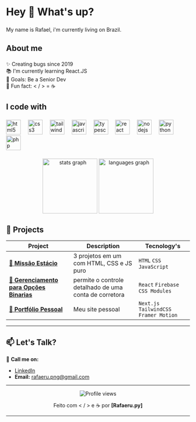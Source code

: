 <h1 align="left">Hey 👋 What's up?</h1>

###

<p align="left">My name is Rafael, i'm currently living on Brazil.</p>

###

<h2 align="left">About me</h2>

###

<p align="left">✨ Creating bugs since 2019<br>📚 I'm currently learning React.JS<br>🎯 Goals: Be a Senior Dev<br>🎲 Fun fact: < / > = ☕</p>

###

<h2 align="left">I code with</h2>

###

<div align="left">
  <img src="https://cdn.jsdelivr.net/gh/devicons/devicon/icons/html5/html5-original.svg" height="40" alt="html5 logo"  />
  <img width="12" />
  <img src="https://cdn.jsdelivr.net/gh/devicons/devicon/icons/css3/css3-original.svg" height="40" alt="css3 logo"  />
  <img width="12" />
  <img src="https://cdn.jsdelivr.net/gh/devicons/devicon/icons/tailwindcss/tailwindcss-original-wordmark.svg" height="40" alt="tailwindcss logo"  />
  <img width="12" />
  <img src="https://cdn.jsdelivr.net/gh/devicons/devicon/icons/javascript/javascript-original.svg" height="40" alt="javascript logo"  />
  <img width="12" />
  <img src="https://cdn.jsdelivr.net/gh/devicons/devicon/icons/typescript/typescript-original.svg" height="40" alt="typescript logo"  />
  <img width="12" />
  <img src="https://cdn.jsdelivr.net/gh/devicons/devicon/icons/react/react-original.svg" height="40" alt="react logo"  />
  <img width="12" />
  <img src="https://cdn.jsdelivr.net/gh/devicons/devicon/icons/nodejs/nodejs-original.svg" height="40" alt="nodejs logo"  />
  <img width="12" />
  <img src="https://cdn.jsdelivr.net/gh/devicons/devicon/icons/python/python-original.svg" height="40" alt="python logo"  />
  <img width="12" />
  <img src="https://cdn.jsdelivr.net/gh/devicons/devicon/icons/php/php-original.svg" height="40" alt="php logo"  />
</div>

###

<div align="center">
  <img src="https://github-readme-stats.vercel.app/api?username=rafaeru-png&hide_title=false&hide_rank=false&show_icons=true&include_all_commits=true&count_private=true&disable_animations=false&theme=dracula&locale=en&hide_border=false&order=1" height="150" alt="stats graph"  />
  <img src="https://github-readme-stats.vercel.app/api/top-langs?username=rafaeru-png&locale=en&hide_title=false&layout=compact&card_width=320&langs_count=5&theme=dracula&hide_border=false&order=2" height="150" alt="languages graph"  />
</div>

###

## **📌 Projects**  

| **Project** | **Description** | **Tecnology's** |  
|-------------|--------------|----------------|  
| [🔗 **Missão Estácio**](https://github.com/rafaeru-png/missao-1-mundo-2-estacio) | 3 projetos em um com HTML, CSS e JS puro | `HTML` `CSS` `JavaScript` |  
| [🔗 **Gerenciamento para Opções Binarias**](https://github.com/rafaeru-png/gerenciamento-ob) | permite o controle detalhado de uma conta de corretora | `React` `Firebase` `CSS Modules` |  
| [🔗 **Portfólio Pessoal**](https://github.com/rafaeru-png/) | Meu site pessoal | `Next.js` `TailwindCSS` `Framer Motion` |  

---

## **📫 Let's Talk?**  

💬 **Call me on:**  
- [LinkedIn](https://www.linkedin.com/in/rafaeru-png/)   
- **Email:** rafaeru.png@gmail.com  

---

<div align="center">
  <img src="https://komarev.com/ghpvc/?username=rafaeru-png&color=blueviolet" alt="Profile views" />
  <p>Feito com < / > e ☕ por <strong>[Rafaeru.py]</strong></p>
</div>

---
